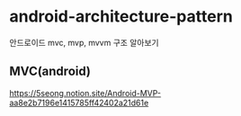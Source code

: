 # android-architecture-pattern
안드로이드 mvc, mvp, mvvm 구조 알아보기

## MVC(android)
https://5seong.notion.site/Android-MVP-aa8e2b7196e1415785ff42402a21d61e
